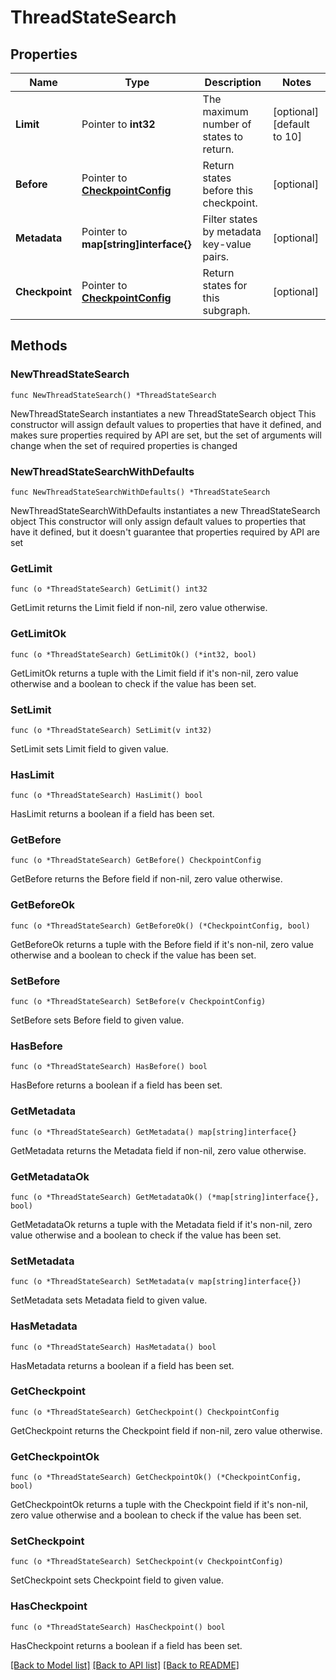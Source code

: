 # ThreadStateSearch

## Properties

Name | Type | Description | Notes
------------ | ------------- | ------------- | -------------
**Limit** | Pointer to **int32** | The maximum number of states to return. | [optional] [default to 10]
**Before** | Pointer to [**CheckpointConfig**](CheckpointConfig.md) | Return states before this checkpoint. | [optional] 
**Metadata** | Pointer to **map[string]interface{}** | Filter states by metadata key-value pairs. | [optional] 
**Checkpoint** | Pointer to [**CheckpointConfig**](CheckpointConfig.md) | Return states for this subgraph. | [optional] 

## Methods

### NewThreadStateSearch

`func NewThreadStateSearch() *ThreadStateSearch`

NewThreadStateSearch instantiates a new ThreadStateSearch object
This constructor will assign default values to properties that have it defined,
and makes sure properties required by API are set, but the set of arguments
will change when the set of required properties is changed

### NewThreadStateSearchWithDefaults

`func NewThreadStateSearchWithDefaults() *ThreadStateSearch`

NewThreadStateSearchWithDefaults instantiates a new ThreadStateSearch object
This constructor will only assign default values to properties that have it defined,
but it doesn't guarantee that properties required by API are set

### GetLimit

`func (o *ThreadStateSearch) GetLimit() int32`

GetLimit returns the Limit field if non-nil, zero value otherwise.

### GetLimitOk

`func (o *ThreadStateSearch) GetLimitOk() (*int32, bool)`

GetLimitOk returns a tuple with the Limit field if it's non-nil, zero value otherwise
and a boolean to check if the value has been set.

### SetLimit

`func (o *ThreadStateSearch) SetLimit(v int32)`

SetLimit sets Limit field to given value.

### HasLimit

`func (o *ThreadStateSearch) HasLimit() bool`

HasLimit returns a boolean if a field has been set.

### GetBefore

`func (o *ThreadStateSearch) GetBefore() CheckpointConfig`

GetBefore returns the Before field if non-nil, zero value otherwise.

### GetBeforeOk

`func (o *ThreadStateSearch) GetBeforeOk() (*CheckpointConfig, bool)`

GetBeforeOk returns a tuple with the Before field if it's non-nil, zero value otherwise
and a boolean to check if the value has been set.

### SetBefore

`func (o *ThreadStateSearch) SetBefore(v CheckpointConfig)`

SetBefore sets Before field to given value.

### HasBefore

`func (o *ThreadStateSearch) HasBefore() bool`

HasBefore returns a boolean if a field has been set.

### GetMetadata

`func (o *ThreadStateSearch) GetMetadata() map[string]interface{}`

GetMetadata returns the Metadata field if non-nil, zero value otherwise.

### GetMetadataOk

`func (o *ThreadStateSearch) GetMetadataOk() (*map[string]interface{}, bool)`

GetMetadataOk returns a tuple with the Metadata field if it's non-nil, zero value otherwise
and a boolean to check if the value has been set.

### SetMetadata

`func (o *ThreadStateSearch) SetMetadata(v map[string]interface{})`

SetMetadata sets Metadata field to given value.

### HasMetadata

`func (o *ThreadStateSearch) HasMetadata() bool`

HasMetadata returns a boolean if a field has been set.

### GetCheckpoint

`func (o *ThreadStateSearch) GetCheckpoint() CheckpointConfig`

GetCheckpoint returns the Checkpoint field if non-nil, zero value otherwise.

### GetCheckpointOk

`func (o *ThreadStateSearch) GetCheckpointOk() (*CheckpointConfig, bool)`

GetCheckpointOk returns a tuple with the Checkpoint field if it's non-nil, zero value otherwise
and a boolean to check if the value has been set.

### SetCheckpoint

`func (o *ThreadStateSearch) SetCheckpoint(v CheckpointConfig)`

SetCheckpoint sets Checkpoint field to given value.

### HasCheckpoint

`func (o *ThreadStateSearch) HasCheckpoint() bool`

HasCheckpoint returns a boolean if a field has been set.


[[Back to Model list]](../README.md#documentation-for-models) [[Back to API list]](../README.md#documentation-for-api-endpoints) [[Back to README]](../README.md)


